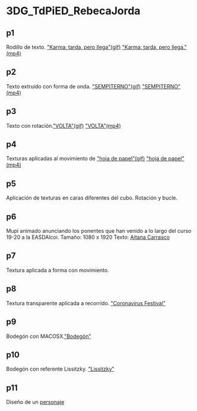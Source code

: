 # 3DG_TdPiED_RebecaJorda
## p1
Rodillo de texto. ["Karma: tarda, pero llega"(gif)](p1.gif) ["Karma: tarda, pero llega."(mp4)](p1.mp4)
## p2
Texto extruido con forma de onda. ["SEMPITERNO"(gif)](p2.gif) ["SEMPITERNO"(mp4)](p2.mp4)
## p3
Texto con rotación.["VOLTA"(gif)](p3_gif.gif) ["VOLTA"(mp4)](p3_mp4.mp4)
## p4
Texturas aplicadas al movimiento de ["hoja de papel"(gif)](p4.gif) ["hoja de papel"(mp4)](p4.mp4)
## p5
Aplicación de texturas en caras diferentes del cubo. Rotación y bucle.
## p6
Mupi animado anunciando los ponentes que han venido a lo largo del curso 19-20 a la EASDAlcoi. Tamaño: 1080 x 1920 Texto: [Aitana Carrasco](aitanacarrasco.md)
## p7
Textura aplicada a forma con movimiento.
## p8
Textura transparente aplicada a recorrido. ["Coronavirus Festival"](p8.jpg)
## p9
Bodegón con MACOSX.["Bodegón"](p9.jpg)
## p10
Bodegón con referente Lissitzky. ["Lissitzky"](p10.jpg)
## p11
Diseño de un [personaje](p11.jpg)
